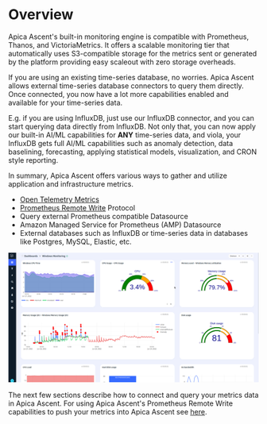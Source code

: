 # Overview

Apica Ascent's built-in monitoring engine is compatible with Prometheus, Thanos, and VictoriaMetrics. It offers a scalable monitoring tier that automatically uses S3-compatible storage for the metrics sent or generated by the platform providing easy scaleout with zero storage overheads.

If you are using an existing time-series database, no worries. Apica Ascent allows external time-series database connectors to query them directly. Once connected, you now have a lot more capabilities enabled and available for your time-series data.

E.g. if you are using InfluxDB, just use our InfluxDB connector, and you can start querying data directly from InfluxDB. Not only that, you can now apply our built-in AI/ML capabilities for **ANY** time-series data, and viola, your InfluxDB gets full AI/ML capabilities such as anomaly detection, data baselining, forecasting, applying statistical models, visualization, and CRON style reporting.

In summary, Apica Ascent offers various ways to gather and utilize application and infrastructure metrics.

* [Open Telemetry Metrics](../../integrations/data-source-details/opentelemetry.md)
* [Prometheus Remote Write](../../integrations/data-source-details/prometheus/prometheus-remote-write.md) Protocol
* Query external Prometheus compatible Datasource
* Amazon Managed Service for Prometheus (AMP) Datasource
* External databases such as InfluxDB or time-series data in databases like Postgres, MySQL, Elastic, etc.

![A sample Prometheus dashboard with anomaly detection](<../../.gitbook/assets/image (125).png>)

The next few sections describe how to connect and query your metrics data in Apica Ascent. For using Apica Ascent's Prometheus Remote Write capabilities to push your metrics into Apica Ascent see [here](../../integrations/data-source-details/prometheus/prometheus-remote-write.md).
